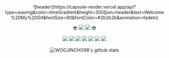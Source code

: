 <div align="center">
  ![header](https://capsule-render.vercel.app/api?type=waving&color=timeGradient&height=300&section=header&text=Welcome%20My%20Git&fontSize=90&fontColor=#2b2b2b&animation=fadeIn)


😎 [![](https://img.shields.io/badge/Instagram-E4405F?style=for-the-badge&logo=Instagram&logoColor=white)](https://www.instagram.com/cioudi/) [![](https://img.shields.io/badge/Gmail-EA4335?style=for-the-badge&logo=Gmail&logoColor=white)](mailto:steamedbunwith@gmail.com) 😎
<br><br>
![](https://img.shields.io/badge/Python-3776AB?style=for-the-badge&logo=Python&logoColor=white) ![](https://img.shields.io/badge/HTML5-E34F26?style=for-the-badge&logo=HTML5&logoColor=white) ![](https://img.shields.io/badge/Django-092E20?style=for-the-badge&logo=Django&logoColor=white) ![](https://img.shields.io/badge/Strapi-2F2E8B?style=for-the-badge&logo=Strapi&logoColor=white) 
![](https://img.shields.io/badge/Notion-000000?style=for-the-badge&logo=Notion&logoColor=white) ![](https://img.shields.io/badge/Figma-F24E1E?style=for-the-badge&logo=Figma&logoColor=white) ![](https://img.shields.io/badge/Github-black?style=for-the-badge&logo=Github&logoColor=white) 
<br><br>
![WOOJINCHO98's github stats](https://github-readme-stats.vercel.app/api?username=WOOJINCHO98&show_icons=true&theme=moltack)


</div>